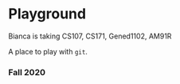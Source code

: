 # Playground

Bianca is taking CS107, CS171, Gened1102, AM91R

A place to play with `git`.

### Fall 2020
